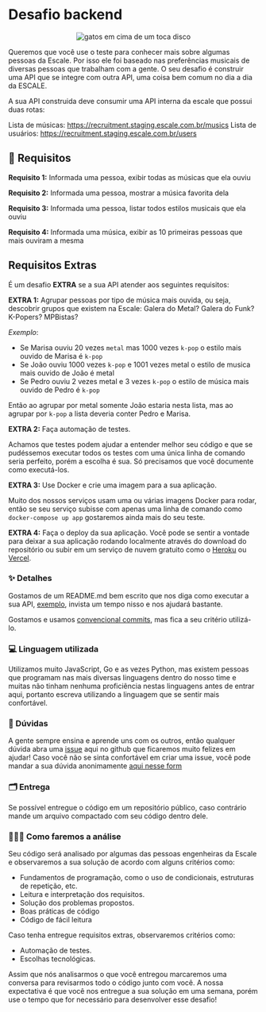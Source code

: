 # Desafio backend

<p align="center">
  <img src="https://media.giphy.com/media/3o72EX5QZ9N9d51dqo/giphy.gif" alt="gatos em cima de um toca disco"/>
</p>

Queremos que você use o teste para conhecer mais sobre algumas pessoas da Escale. Por isso ele foi baseado nas preferências musicais de diversas pessoas que trabalham com a gente. O seu desafio é construir uma API que se integre com outra API, uma coisa bem comum no dia a dia da ESCALE.

A sua API construida deve consumir uma API interna da escale que possui duas rotas:

Lista de músicas: https://recruitment.staging.escale.com.br/musics
Lista de usuários: https://recruitment.staging.escale.com.br/users

## 📜 Requisitos

**Requisito 1:** Informada uma pessoa, exibir todas as músicas que ela ouviu

**Requisito 2:** Informada uma pessoa, mostrar a música favorita dela

**Requisito 3:** Informada uma pessoa, listar todos estilos musicais que ela ouviu

**Requisito 4:** Informada uma música, exibir as 10 primeiras pessoas que mais ouviram a mesma

## Requisitos Extras

É um desafio **EXTRA** se a sua API atender aos seguintes requisitos:

**EXTRA 1:** Agrupar pessoas por tipo de música mais ouvida, ou seja, descobrir grupos que existem na Escale: Galera do Metal? Galera do Funk? K-Popers? MPBistas?

_Exemplo_:

- Se Marisa ouviu 20 vezes `metal` mas 1000 vezes `k-pop` o estilo mais ouvido de Marisa é `k-pop`
- Se João ouviu 1000 vezes `k-pop` e 1001 vezes metal o estilo de musica mais ouvido de João é metal
- Se Pedro ouviu 2 vezes metal e 3 vezes `k-pop` o estilo de música mais ouvido de Pedro é `k-pop`

Então ao agrupar por metal somente João estaria nesta lista, mas ao agrupar por `k-pop` a lista deveria conter Pedro e Marisa.

**EXTRA 2:** Faça automação de testes.

Achamos que testes podem ajudar a entender melhor seu código e que se pudéssemos executar todos os testes com uma única linha de comando seria perfeito, porém a escolha é sua. Só precisamos que você documente como executá-los.

**EXTRA 3:** Use Docker e crie uma imagem para a sua aplicação.

Muito dos nossos serviços usam uma ou várias imagens Docker para rodar, então se seu serviço subisse com apenas uma linha de comando como `docker-compose up app` gostaremos ainda mais do seu teste.

**EXTRA 4:** Faça o deploy da sua aplicação.
Você pode se sentir a vontade para deixar a sua aplicação rodando localmente através do download do repositório ou subir em um serviço de nuvem gratuito como o [Heroku](https://www.heroku.com/) ou [Vercel](https://vercel.com/).




### ✨ Detalhes

Gostamos de um README.md bem escrito que nos diga como executar a sua API, [exemplo](https://github.com/escaletech/tog-node), invista um tempo nisso e nos ajudará bastante.

Gostamos e usamos [convencional commits](https://www.conventionalcommits.org/en/v1.0.0/), mas fica a seu critério utilizá-lo.

### 💻 Linguagem utilizada

Utilizamos muito JavaScript, Go e as vezes Python, mas existem pessoas que programam nas mais diversas linguagens dentro do nosso time e muitas não tinham nenhuma proficiência nestas linguagens antes de entrar aqui, portanto escreva utilizando a linguagem que se sentir mais confortável.

### 🤔 Dúvidas

A gente sempre ensina e aprende uns com os outros, então qualquer dúvida abra uma [issue](https://docs.github.com/pt/issues/tracking-your-work-with-issues/creating-issues/creating-an-issue) aqui no github que ficaremos muito felizes em ajudar! Caso você não se sinta confortável em criar uma issue, você pode mandar a sua dúvida anonimamente [aqui nesse form](https://forms.gle/BaRcgKkCKYDvLMqw9)

### 🗂 Entrega

Se possível entregue o código em um repositório público, caso contrário mande um arquivo compactado com seu código dentro dele.

### 🕵🏾‍♀️ Como faremos a análise  

Seu código será analisado por algumas das pessoas engenheiras da Escale e observaremos a sua solução de acordo com alguns critérios como:

- Fundamentos de programação, como o uso de condicionais, estruturas de repetição, etc.
- Leitura e interpretação dos requisitos.
- Solução dos problemas propostos.
- Boas práticas de código
- Código de fácil leitura

Caso tenha entregue requisitos extras, observaremos critérios como:

- Automação de testes.
- Escolhas tecnológicas.

Assim que nós analisarmos o que você entregou marcaremos uma conversa para revisarmos todo o código junto com você. A nossa expectativa é que você nos entregue a sua solução em uma semana, porém use o tempo que for necessário para desenvolver esse desafio! 